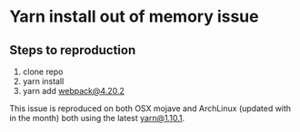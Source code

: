 # Yarn install out of memory issue

## Steps to reproduction

1. clone repo
2. yarn install
3. yarn add webpack@4.20.2


This issue is reproduced on both OSX mojave and ArchLinux (updated with in the month) both using the latest yarn@1.10.1.
